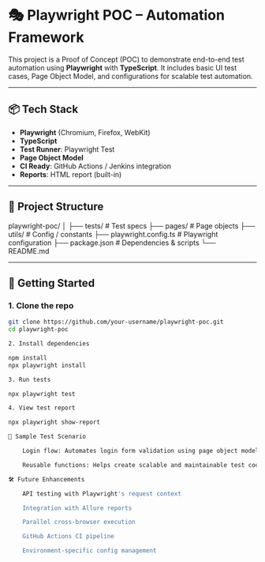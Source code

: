 # 🎭 Playwright POC – Automation Framework

This project is a Proof of Concept (POC) to demonstrate end-to-end test automation using **Playwright** with **TypeScript**. It includes basic UI test cases, Page Object Model, and configurations for scalable test automation.

---

## 📦 Tech Stack

- **Playwright** (Chromium, Firefox, WebKit)
- **TypeScript**
- **Test Runner**: Playwright Test
- **Page Object Model**
- **CI Ready**: GitHub Actions / Jenkins integration
- **Reports**: HTML report (built-in)

---

## 📁 Project Structure

playwright-poc/
│
├── tests/ # Test specs
├── pages/ # Page objects
├── utils/ # Config / constants
├── playwright.config.ts # Playwright configuration
├── package.json # Dependencies & scripts
└── README.md


---

## 🚀 Getting Started

### 1. Clone the repo

```bash
git clone https://github.com/your-username/playwright-poc.git
cd playwright-poc

2. Install dependencies

npm install
npx playwright install

3. Run tests

npx playwright test

4. View test report

npx playwright show-report

🧪 Sample Test Scenario

    Login flow: Automates login form validation using page object model.

    Reusable functions: Helps create scalable and maintainable test code.

🛠️ Future Enhancements

    API testing with Playwright's request context

    Integration with Allure reports

    Parallel cross-browser execution

    GitHub Actions CI pipeline

    Environment-specific config management
